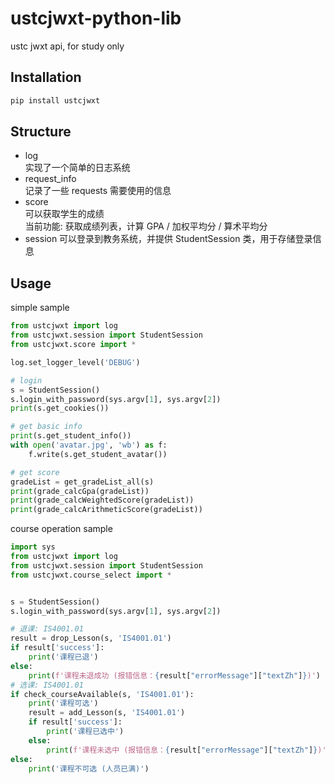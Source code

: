 # ustcjwxt-python-lib

ustc jwxt api, for study only

## Installation

```bash
pip install ustcjwxt
```

## Structure

- log  
  实现了一个简单的日志系统
- request_info  
  记录了一些 requests 需要使用的信息
- score  
  可以获取学生的成绩  
  当前功能: 获取成绩列表，计算 GPA / 加权平均分 / 算术平均分
- session
  可以登录到教务系统，并提供 StudentSession 类，用于存储登录信息

## Usage

simple sample
```python
from ustcjwxt import log
from ustcjwxt.session import StudentSession
from ustcjwxt.score import *

log.set_logger_level('DEBUG')

# login
s = StudentSession()
s.login_with_password(sys.argv[1], sys.argv[2])
print(s.get_cookies())

# get basic info
print(s.get_student_info())
with open('avatar.jpg', 'wb') as f:
    f.write(s.get_student_avatar())

# get score
gradeList = get_gradeList_all(s)
print(grade_calcGpa(gradeList))
print(grade_calcWeightedScore(gradeList))
print(grade_calcArithmeticScore(gradeList))
```

course operation sample
```python
import sys
from ustcjwxt import log
from ustcjwxt.session import StudentSession
from ustcjwxt.course_select import *


s = StudentSession()
s.login_with_password(sys.argv[1], sys.argv[2])

# 退课: IS4001.01
result = drop_Lesson(s, 'IS4001.01')
if result['success']:
    print('课程已退')
else:
    print(f'课程未退成功 (报错信息：{result["errorMessage"]["textZh"]})')
# 选课: IS4001.01
if check_courseAvailable(s, 'IS4001.01'):
    print('课程可选')
    result = add_Lesson(s, 'IS4001.01')
    if result['success']:
        print('课程已选中')
    else:
        print(f'课程未选中 (报错信息：{result["errorMessage"]["textZh"]})')
else:
    print('课程不可选 (人员已满)')
```
